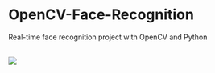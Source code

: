 # OpenCV-Face-Recognition
Real-time face recognition project with OpenCV and Python
<br><br>
<p><img src="https://github.com/NoNum3"></p>
